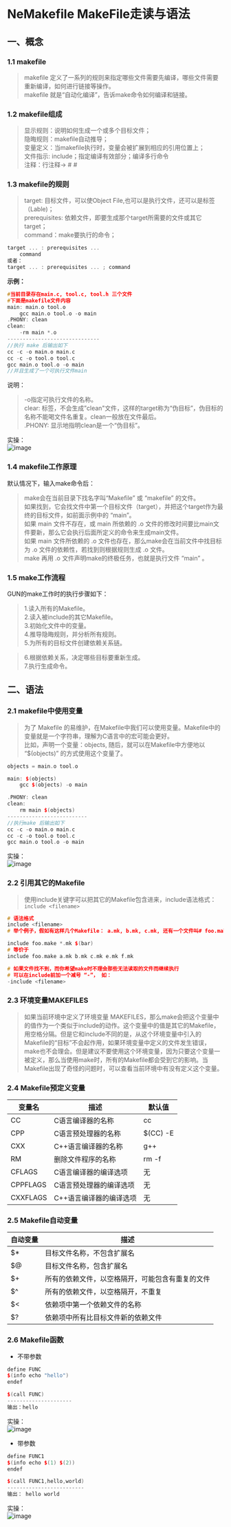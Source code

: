 # NeMakefile MakeFile走读与语法

## 一、概念
### 1.1 makefile
> makefile 定义了一系列的规则来指定哪些文件需要先编译，哪些文件需要重新编译，如何进行链接等操作。  
> makefile 就是“自动化编译”，告诉make命令如何编译和链接。

### 1.2 makefile组成
> 显示规则：说明如何生成一个或多个目标文件；  
> 隐晦规则：makefile自动推导；  
> 变量定义：当makefile执行时，变量会被扩展到相应的引用位置上；   
> 文件指示: include；指定编译有效部分；编译多行命令  
> 注释：行注释-> #    \#

### 1.3 makefile的规则
> target: 目标文件，可以使Object File,也可以是执行文件，还可以是标签（Lable)；  
> prerequisites: 依赖文件，即要生成那个target所需要的文件或其它target；  
> command：make要执行的命令；
```c++
target ... : prerequisites ...
    command
或者：
target ... : prerequisites ... ; command
```
**示例：**  
```c++
#当前目录存在main.c, tool.c, tool.h 三个文件
#下面是makefile文件内容
main: main.o tool.o
    gcc main.o tool.o -o main
.PHONY: clean
clean:
    -rm main *.o
------------------------------
//执行 make 后输出如下
cc -c -o main.o main.c
cc -c -o tool.o tool.c
gcc main.o tool.o -o main
//并且生成了一个可执行文件main
```
说明：  
> -o指定可执行文件的名称。  
> clear: 标签，不会生成”clean"文件，这样的target称为“伪目标”，伪目标的名称不能喝文件名重复。clean一般放在文件最后。  
> .PHONY: 显示地指明clean是一个“伪目标”。    

实操：  
![image](https://github.com/tianyalu/NeMakefile/blob/master/show/make_file_command.png)  

### 1.4 makefile工作原理
默认情况下，输入make命令后：  
> make会在当前目录下找名字叫“Makefile” 或 “makefile” 的文件。  
> 如果找到，它会找文件中第一个目标文件（target），并把这个target作为最终的目标文件，如前面示例中的 “main”。  
> 如果 main 文件不存在，或 main 所依赖的 .o 文件的修改时间要比main文件要新，那么它会执行后面所定义的命令来生成main文件。  
> 如果 main 文件所依赖的 .o 文件也存在，那么make会在当前文件中找目标为 .o 文件的依赖性，若找到则根据规则生成 .o 文件。  
> make 再用 .o 文件声明make的终极任务，也就是执行文件 “main” 。  

### 1.5 make工作流程
GUN的make工作时的执行步骤如下：
> 1.读入所有的Makefile。  
> 2.读入被include的其它Makefile。  
> 3.初始化文件中的变量。  
> 4.推导隐晦规则，并分析所有规则。  
> 5.为所有的目标文件创建依赖关系链。  

> 6.根据依赖关系，决定哪些目标要重新生成。  
> 7.执行生成命令。  

## 二、语法
### 2.1 makefile中使用变量
> 为了 Makefile 的易维护，在Makefile中我们可以使用变量。Makefile中的变量就是一个字符串，理解为C语言中的宏可能会更好。  
> 比如，声明一个变量：objects, 随后，就可以在Makefile中方便地以 “$(objects)” 的方式使用这个变量了。  
```c++
objects = main.o tool.o

main: $(objects)
    gcc $(objects) -o main 

.PHONY: clean
clean:
    rm main $(objects)
--------------------------
//执行make 后输出如下
cc -c -o main.o main.c
cc -c -o tool.o tool.c
gcc main.o tool.o -o main
```
实操：  
![image](https://github.com/tianyalu/NeMakefile/blob/master/show/make_file_variable.png)  

### 2.2 引用其它的Makefile
> 使用include关键字可以把其它的Makefile包含进来，include语法格式： `include <filename>`
```c++
# 语法格式
include <filename>
# 举个例子，假如有这样几个Makefile： a.mk, b.mk, c.mk, 还有一个文件叫# foo.make, 以及一个变量$(bar), 其包含了 e.mk, f.mk 

include foo.make *.mk $(bar)
# 等价于
include foo.make a.mk b.mk c.mk e.mk f.mk 

# 如果文件找不到，而你希望make时不理会那些无法读取的文件而继续执行
# 可以在include前加一个减号 “-”， 如：
-include <filename>
```

### 2.3 环境变量MAKEFILES
> 如果当前环境中定义了环境变量 MAKEFILES，那么make会把这个变量中的值作为一个类似于include的动作。这个变量中的值是其它的Makefile，用空格分隔。但是它和include不同的是，从这个环境变量中引入的Makefile的“目标”不会起作用，如果环境变量中定义的文件发生错误，make也不会理会。但是建议不要使用这个环境变量，因为只要这个变量一被定义，那么当使用make时，所有的Makefile都会受到它的影响。当Makefile出现了奇怪的问题时，可以查看当前环境中有没有定义这个变量。

### 2.4 Makefile预定义变量
变量名   | 描述               | 默认值
------- | ------------------ | -- 
CC      |C语言编译器的名称     | cc
CPP     |C语言预处理器的名称   | $(CC) -E
CXX     |C++语言编译器的名称   | g++
RM      |删除文件程序的名称    | rm -f
CFLAGS  |C语言编译器的编译选项  | 无
CPPFLAGS|C语言预处理器的编译选项| 无
CXXFLAGS|C++语言编译器的编译选项| 无

### 2.5 Makefile自动变量
自动变量 | 描述
--      | --
$*      | 目标文件名称，不包含扩展名
$@      | 目标文件名称，包含扩展名
$+      | 所有的依赖文件，以空格隔开，可能包含有重复的文件
$^      | 所有的依赖文件，以空格隔开，不重复
$<      | 依赖项中第一个依赖文件的名称
$?      | 依赖项中所有比目标文件新的依赖文件

### 2.6 Makefile函数
* 不带参数
```c++
define FUNC
$(info echo "hello")
endef

$(call FUNC)
---------------------
输出：hello

```
实操：  
![image](https://github.com/tianyalu/NeMakefile/blob/master/show/make_file_fun_noparam.png)  

* 带参数
```c++
define FUNC1
$(info echo $(1) $(2))
endef

$(call FUNC1,hello,world)
-------------------------
输出： hello world
```
实操：  
![image](https://github.com/tianyalu/NeMakefile/blob/master/show/make_file_fun_param.png)  

